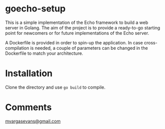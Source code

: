 # goecho-setup

This is a simple implementation of the Echo framework to build a web server in Golang. The aim of the 
project is to provide a ready-to-go starting point for newcomers or for future implementations
of the Echo server.

A Dockerfile is provided in order to spin-up the application. In case cross-compilation is needed,
a couple of parameters can be changed in the Dockerfile to match your architecture.

# Installation

Clone the directory and use `go build` to compile.

# Comments
mvargasevans@gmail.com
